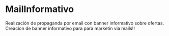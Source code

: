 # MailInformativo
Realización de propaganda por email con banner informativo sobre ofertas.
Creacion de banner informativo para para marketin via mails!!

